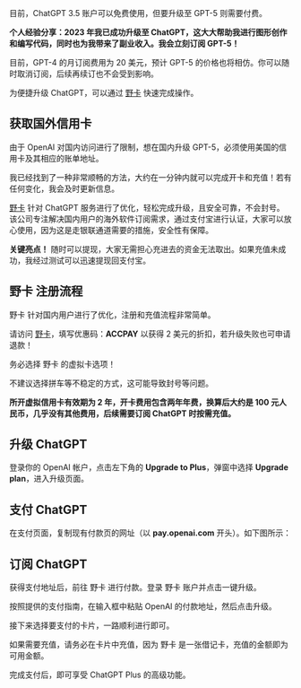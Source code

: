 目前，ChatGPT 3.5 账户可以免费使用，但要升级至 GPT-5 则需要付费。

**个人经验分享：2023 年我已成功升级至 ChatGPT，这大大帮助我进行图形创作和编写代码，同时也为我带来了副业收入。我会立刻订阅 GPT-5！**

目前，GPT-4 的月订阅费用为 20 美元，预计 GPT-5 的价格也将相仿。你可以随时取消订阅，后续再续订也不会受到影响。

为便捷升级 ChatGPT，可以通过 [野卡](https://bit.ly/bewildcard) 快速完成操作。

## 获取国外信用卡

由于 OpenAI 对国内访问进行了限制，想在国内升级 GPT-5，必须使用美国的信用卡及其相应的账单地址。

我已经找到了一种非常顺畅的方法，大约在一分钟内就可以完成开卡和充值！若有任何变化，我会及时更新信息。

[野卡](https://bit.ly/bewildcard) 针对 ChatGPT 服务进行了优化，轻松完成升级，且安全可靠，不会封号。该公司专注解决国内用户的海外软件订阅需求，通过支付宝进行认证，大家可以放心使用，因为这是走银联通道需要的措施，安全性有保障。

**关键亮点！** 随时可以提现，大家无需担心充进去的资金无法取出。如果充值未成功，我经过测试可以迅速提现回支付宝。

## 野卡 注册流程

野卡 针对国内用户进行了优化，注册和充值流程非常简单。

请访问 [野卡](https://bit.ly/bewildcard)，填写优惠码：**ACCPAY** 以获得 2 美元的折扣，若升级失败也可申请退款！

务必选择 野卡 的虚拟卡选项！

不建议选择拼车等不稳定的方式，这可能导致封号等问题。

**所开虚拟信用卡有效期为 2 年，开卡费用包含两年年费，换算后大约是 100 元人民币，几乎没有其他费用，后续需要订阅 ChatGPT 时按需充值。**

## 升级 ChatGPT

登录你的 OpenAI 帐户，点击左下角的 **Upgrade to Plus**，弹窗中选择 **Upgrade plan**，进入升级页面。

## 支付 ChatGPT

在支付页面，复制现有付款页的网址（以 **pay.openai.com** 开头）。如下图所示：

## 订阅 ChatGPT

获得支付地址后，前往 野卡 进行付款。登录 野卡 账户并点击一键升级。

按照提供的支付指南，在输入框中粘贴 OpenAI 的付款地址，然后点击升级。

接下来选择要支付的卡片，一路顺利进行即可。

如果需要充值，请务必在卡片中充值，因为 野卡 是一张借记卡，充值的金额即为可用金额。

完成支付后，即可享受 ChatGPT Plus 的高级功能。